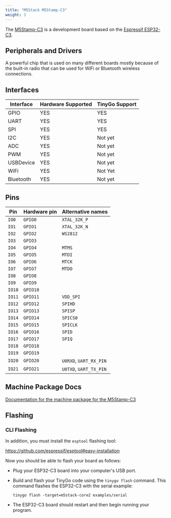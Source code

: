 ```yaml
---
title: "M5Stack M5Stamp-C3"
weight: 3
---
```


The [M5Stamp-C3](https://docs.m5stack.com/en/core/stamp_c3) is a development board based on the [Espressif ESP32-C3](https://www.espressif.com/en/products/socs/esp32-c3).

## Peripherals and Drivers

A powerful chip that is used on many different boards mostly because of the built-in radio that can be used for WiFi or Bluetooth wireless connections.

## Interfaces

| Interface | Hardware Supported | TinyGo Support |
| --------- | ------------- | ----- |
| GPIO      | YES | YES |
| UART      | YES | YES |
| SPI       | YES | YES |
| I2C       | YES | Not yet |
| ADC       | YES | Not yet |
| PWM       | YES | Not yet |
| USBDevice | YES | Not yet |
| WiFi      | YES | Not Yet |
| Bluetooth | YES | Not yet |

## Pins

| Pin               | Hardware pin | Alternative names |
| ----------------- | ------------ | ----------------- |
| `IO0`             | `GPIO0`      | `XTAL_32K_P`      |
| `IO1`             | `GPIO1`      | `XTAL_32K_N`      |
| `IO2`             | `GPIO2`      | `WS2812`          |
| `IO3`             | `GPIO3`      |                   |
| `IO4`             | `GPIO4`      | `MTMS`            |
| `IO5`             | `GPIO5`      | `MTDI`            |
| `IO6`             | `GPIO6`      | `MTCK`            |
| `IO7`             | `GPIO7`      | `MTDO`            |
| `IO8`             | `GPIO8`      |                   |
| `IO9`             | `GPIO9`      |                   |
| `IO10`            | `GPIO10`     |                   |
| `IO11`            | `GPIO11`     | `VDD_SPI`         |
| `IO12`            | `GPIO12`     | `SPIHD`           |
| `IO13`            | `GPIO13`     | `SPISP`           |
| `IO14`            | `GPIO14`     | `SPICS0`          |
| `IO15`            | `GPIO15`     | `SPICLK`          |
| `IO16`            | `GPIO16`     | `SPID`            |
| `IO17`            | `GPIO17`     | `SPIQ`            |
| `IO18`            | `GPIO18`     |                   |
| `IO19`            | `GPIO19`     |                   |
| `IO20`            | `GPIO20`     | `U0RXD`, `UART_RX_PIN` |
| `IO21`            | `GPIO21`     | `U0TXD`, `UART_TX_PIN` |

## Machine Package Docs

[Documentation for the machine package for the M5Stamp-C3](../machine/m5stamp-c3)

## Flashing

### CLI Flashing

In addition, you must install the `esptool` flashing tool:

https://github.com/espressif/esptool#easy-installation

Now you should be able to flash your board as follows:

- Plug your ESP32-C3 board into your computer's USB port.
- Build and flash your TinyGo code using the `tinygo flash` command. This command flashes the ESP32-C3 with the serial example:

    ```shell
    tinygo flash -target=m5stack-core2 examples/serial
    ```

- The ESP32-C3 board should restart and then begin running your program.
